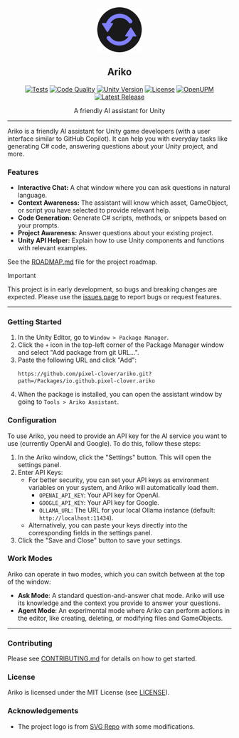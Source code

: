 <div align="center">
  <picture>
    <img alt="Ariko Logo" src="logo.svg" height="20%" width="20%">
  </picture>
<br>

<h2>Ariko</h2>

[![Tests](https://img.shields.io/github/actions/workflow/status/pixel-clover/ariko/tests.yml?branch=main&label=tests&style=flat&labelColor=282c34&logo=github)](https://github.com/pixel-clover/ariko/actions/workflows/tests.yml)
[![Code Quality](https://img.shields.io/codefactor/grade/github/pixel-clover/ariko?style=flat&label=code%20quality&labelColor=333333&logo=codefactor&logoColor=white)](https://www.codefactor.io/repository/github/pixel-clover/ariko)
[![Unity Version](https://img.shields.io/badge/unity-2021.3+-green?style=flat&labelColor=282c34&logo=unity)](https://unity.com)
[![License](https://img.shields.io/badge/License-MIT-007ec6?style=flat&labelColor=282c34&logo=open-source-initiative&label=license)](https://github.com/pixel-clover/ariko/blob/main/LICENSE)
[![OpenUPM](https://img.shields.io/npm/v/io.github.pixel-clover.ariko?label=openupm&registry_uri=https://package.openupm.com&style=flat&labelColor=282c34)](https://openupm.com/packages/io.github.pixel-clover.ariko/)
[![Latest Release](https://img.shields.io/github/v/release/pixel-clover/ariko?include_prereleases&label=release&style=flat&labelColor=282c34&logo=github)](https://github.com/pixel-clover/ariko/releases/latest)

A friendly AI assistant for Unity

</div>

---

Ariko is a friendly AI assistant for Unity game developers (with a user interface similar to GitHub Copilot).
It can help you with everyday tasks like generating C# code, answering questions about your Unity project, and more.

### Features

* **Interactive Chat:** A chat window where you can ask questions in natural language.
* **Context Awareness:** The assistant will know which asset, GameObject, or script you have selected to provide relevant help.
* **Code Generation:** Generate C# scripts, methods, or snippets based on your prompts.
* **Project Awareness:** Answer questions about your existing project.
* **Unity API Helper:** Explain how to use Unity components and functions with relevant examples.

See the [ROADMAP.md](ROADMAP.md) file for the project roadmap.

> [!IMPORTANT]
> This project is in early development, so bugs and breaking changes are expected.
> Please use the [issues page](https://github.com/pixel-clover/ariko/issues) to report bugs or request features.

---

### Getting Started

1.  In the Unity Editor, go to `Window > Package Manager`.
2.  Click the `+` icon in the top-left corner of the Package Manager window and select "Add package from git URL...".
3.  Paste the following URL and click "Add":
    ```
    https://github.com/pixel-clover/ariko.git?path=/Packages/io.github.pixel-clover.ariko
    ```
4.  When the package is installed, you can open the assistant window by going to `Tools > Ariko Assistant`.

### Configuration

To use Ariko, you need to provide an API key for the AI service you want to use (currently OpenAI and Google).
To do this, follow these steps:

1.  In the Ariko window, click the "Settings" button. This will open the settings panel.
2.  Enter API Keys:
    *   For better security, you can set your API keys as environment variables on your system, and Ariko will automatically load them.
        *   `OPENAI_API_KEY`: Your API key for OpenAI.
        *   `GOOGLE_API_KEY`: Your API key for Google.
        *   `OLLAMA_URL`: The URL for your local Ollama instance (default: `http://localhost:11434`).
    *   Alternatively, you can paste your keys directly into the corresponding fields in the settings panel.
3.  Click the "Save and Close" button to save your settings.

### Work Modes

Ariko can operate in two modes, which you can switch between at the top of the window:

-   **Ask Mode**: A standard question-and-answer chat mode. Ariko will use its knowledge and the context you provide to answer your questions.
-   **Agent Mode**: An experimental mode where Ariko can perform actions in the editor, like creating, deleting, or modifying files and GameObjects.

---

### Contributing

Please see [CONTRIBUTING.md](CONTRIBUTING.md) for details on how to get started.

### License

Ariko is licensed under the MIT License (see [LICENSE](LICENSE)).

### Acknowledgements

- The project logo is from [SVG Repo](https://www.svgrepo.com/svg/125334/reload) with some modifications.
